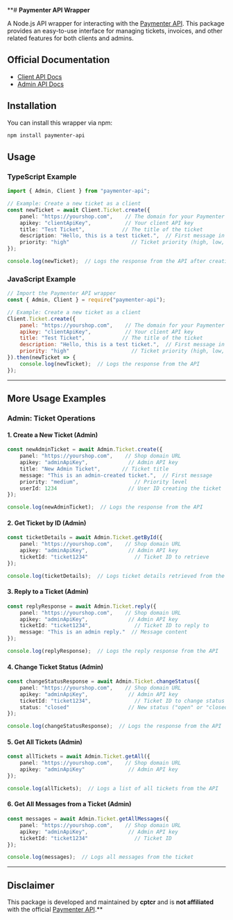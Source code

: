 **# **Paymenter API Wrapper**

A Node.js API wrapper for interacting with the [Paymenter API](https://paymenter.org). This package provides an easy-to-use interface for managing tickets, invoices, and other related features for both clients and admins.

## **Official Documentation**
- [Client API Docs](https://paymenter.org/api/clients)
- [Admin API Docs](https://paymenter.org/api/admin)

## **Installation**

You can install this wrapper via npm:

```bash
npm install paymenter-api
```

## **Usage**

### TypeScript Example

```ts
import { Admin, Client } from "paymenter-api";

// Example: Create a new ticket as a client
const newTicket = await Client.Ticket.create({
    panel: "https://yourshop.com",    // The domain for your Paymenter shop
    apikey: "clientApiKey",           // Your client API key
    title: "Test Ticket",            // The title of the ticket
    description: "Hello, this is a test ticket.",  // First message in the ticket
    priority: "high"                    // Ticket priority (high, low, or medium)
});

console.log(newTicket);  // Logs the response from the API after creating the ticket
```

### JavaScript Example

```js
// Import the Paymenter API wrapper
const { Admin, Client } = require("paymenter-api");

// Example: Create a new ticket as a client
Client.Ticket.create({
    panel: "https://yourshop.com",    // The domain for your Paymenter shop
    apikey: "clientApiKey",           // Your client API key
    title: "Test Ticket",            // The title of the ticket
    description: "Hello, this is a test ticket.",  // First message in the ticket
    priority: "high"                    // Ticket priority (high, low, or medium)
}).then(newTicket => {
    console.log(newTicket);  // Logs the response from the API
});
```

---

## **More Usage Examples**

### **Admin: Ticket Operations**

#### **1. Create a New Ticket (Admin)**

```ts
const newAdminTicket = await Admin.Ticket.create({
    panel: "https://yourshop.com",    // Shop domain URL
    apikey: "adminApiKey",             // Admin API key
    title: "New Admin Ticket",       // Ticket title
    message: "This is an admin-created ticket.",  // First message
    priority: "medium",                  // Priority level
    userId: 1234                       // User ID creating the ticket
});

console.log(newAdminTicket);  // Logs the response from the API
```

#### **2. Get Ticket by ID (Admin)**

```ts
const ticketDetails = await Admin.Ticket.getById({
    panel: "https://yourshop.com",    // Shop domain URL
    apikey: "adminApiKey",             // Admin API key
    ticketId: "ticket1234"               // Ticket ID to retrieve
});

console.log(ticketDetails);  // Logs ticket details retrieved from the API
```

#### **3. Reply to a Ticket (Admin)**

```ts
const replyResponse = await Admin.Ticket.reply({
    panel: "https://yourshop.com",    // Shop domain URL
    apikey: "adminApiKey",             // Admin API key
    ticketId: "ticket1234",              // Ticket ID to reply to
    message: "This is an admin reply."  // Message content
});

console.log(replyResponse);  // Logs the reply response from the API
```

#### **4. Change Ticket Status (Admin)**

```ts
const changeStatusResponse = await Admin.Ticket.changeStatus({
    panel: "https://yourshop.com",    // Shop domain URL
    apikey: "adminApiKey",             // Admin API key
    ticketId: "ticket1234",              // Ticket ID to change status
    status: "closed"                   // New status ("open" or "closed")
});

console.log(changeStatusResponse);  // Logs the response from the API
```

#### **5. Get All Tickets (Admin)**

```ts
const allTickets = await Admin.Ticket.getAll({
    panel: "https://yourshop.com",    // Shop domain URL
    apikey: "adminApiKey"              // Admin API key
});

console.log(allTickets);  // Logs a list of all tickets from the API
```

#### **6. Get All Messages from a Ticket (Admin)**

```ts
const messages = await Admin.Ticket.getAllMessages({
    panel: "https://yourshop.com",    // Shop domain URL
    apikey: "adminApiKey",             // Admin API key
    ticketId: "ticket1234"               // Ticket ID
});

console.log(messages);  // Logs all messages from the ticket
```

---

## **Disclaimer**

This package is developed and maintained by **cptcr** and is **not affiliated** with the official [Paymenter API](https://paymenter.org).**
